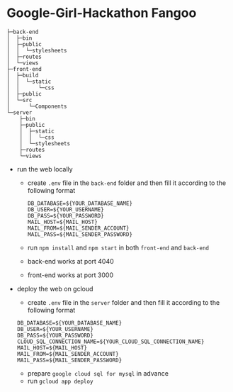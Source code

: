 # Google-Girl-Hackathon Fangoo

```
├─back-end
│  ├─bin
│  ├─public
│  │  └─stylesheets
│  ├─routes
│  └─views
├─front-end
│  ├─build
│  │  └─static
│  │      └─css
│  ├─public
│  └─src
│      └─Components
└─server
    ├─bin
    ├─public
    │  ├─static
    │  │  └─css
    │  └─stylesheets
    ├─routes
    └─views
```

+ run the web locally

  + create `.env` file in the `back-end` folder and then fill it according to the following format

    ```
    DB_DATABASE=${YOUR_DATABASE_NAME}
    DB_USER=${YOUR_USERNAME}
    DB_PASS=${YOUR_PASSWORD}
    MAIL_HOST=${MAIL_HOST}
    MAIL_FROM=${MAIL_SENDER_ACCOUNT}
    MAIL_PASS=${MAIL_SENDER_PASSWORD}
    ```

  + run `npm install` and `npm start` in both `front-end` and `back-end`

  + back-end works at port 4040

  + front-end works at port 3000

  

+ deploy the web on gcloud

  + create `.env` file in the `server` folder and then fill it according to the following format

  ```
  DB_DATABASE=${YOUR_DATABASE_NAME}
  DB_USER=${YOUR_USERNAME}
  DB_PASS=${YOUR_PASSWORD}
  CLOUD_SQL_CONNECTION_NAME=${YOUR_CLOUD_SQL_CONNECTION_NAME}
  MAIL_HOST=${MAIL_HOST}
  MAIL_FROM=${MAIL_SENDER_ACCOUNT}
  MAIL_PASS=${MAIL_SENDER_PASSWORD}
  ```

  + prepare `google cloud sql for mysql` in advance
  + run `gcloud app deploy` 